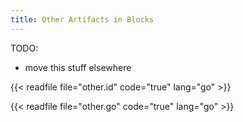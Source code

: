 ```yaml
---
title: Other Artifacts in Blocks
---
```


TODO:
- move this stuff elsewhere


{{< readfile file="other.id" code="true" lang="go" >}}

{{< readfile file="other.go" code="true" lang="go" >}}

